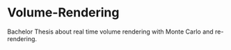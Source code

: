 # Volume-Rendering
Bachelor Thesis about real time volume rendering with Monte Carlo and re-rendering.
